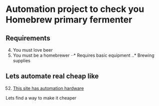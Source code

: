 # Automation project to check you Homebrew primary fermenter
## Requirements
4. You must love beer
1. You must be a homebrewer
⋅⋅* Requires basic equipment
..* Brewing supplies
## Lets automate real cheap like
52. [This site has automation hardware](https://www.brewershardware.com/automation.html)

Lets find a way to make it cheaper
